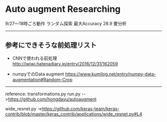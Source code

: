 # Auto augment Researching
9/27〜18時ごろ動作
ランダム探索
最大Accuracy 28.9
要分析

---

## 参考にできそうな前処理リスト
* CNNで使われる前処理
http://iwiwi.hatenadiary.jp/entry/2016/12/31/162059

* numpyでのData augment
https://www.kumilog.net/entry/numpy-data-augmentation#Random-Crop
---
reference:
transformations.py
run.py
-->https://github.com/hongdayu/autoaugment

wide_resnet.py
->https://github.com/keras-team/keras-contrib/blob/master/keras_contrib/applications/wide_resnet.py#L4
